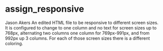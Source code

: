 # assign_responsive
Jason Akers
An edited HTML file to be responsive to different screen sizes. It is configured to change to one column  and no text for screen sizes up to 768px, alternating two columns one column for 769px-991px, and from 992px up 3 columns. For each of those screen sizes there is a different coloring.
